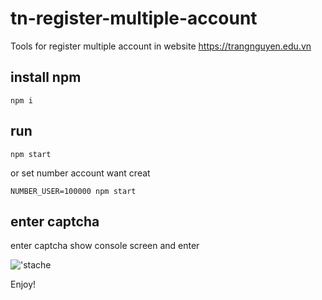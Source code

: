 # tn-register-multiple-account
Tools for register multiple account in website https://trangnguyen.edu.vn

## install npm

`npm i`

## run

`npm start`

or set number account want creat

`NUMBER_USER=100000 npm start`

## enter captcha

enter captcha show console screen and enter

!['stache](https://github.com/viet-tools/tn-register-multiple-account/blob/master/Screenshot.png?raw=true)

Enjoy!
